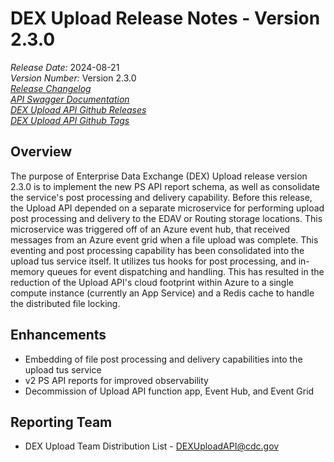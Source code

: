 # DEX Upload Release Notes - Version 2.3.0

*Release Date:* 2024-08-21  <br/>
*Version Number:* Version 2.3.0  <br/>
*[Release Changelog](https://github.com/CDCgov/data-exchange-upload/blob/main/CHANGELOG.md)*  <br/>
*[API Swagger Documentation](https://cdcgov.github.io/data-exchange-upload/)* <br/>
*[DEX Upload API Github Releases](https://github.com/CDCgov/data-exchange-upload/releases)* <br/>
*[DEX Upload API Github Tags](https://github.com/CDCgov/data-exchange-upload/tags)*

## Overview
The purpose of Enterprise Data Exchange (DEX) Upload release version 2.3.0 is to implement the new PS API report schema, as well as consolidate the service's post processing and delivery capability.  Before this release, the Upload API depended on a separate microservice for performing upload post processing and delivery to the EDAV or Routing storage locations.  This microservice was triggered off of an Azure event hub, that received messages from an Azure event grid when a file upload was complete.  This eventing and post processing capability has been consolidated into the upload tus service itself.  It utilizes tus hooks for post processing, and in-memory queues for event dispatching and handling.  This has resulted in the reduction of the Upload API's cloud footprint within Azure to a single compute instance (currently an App Service) and a Redis cache to handle the distributed file locking.

## Enhancements
- Embedding of file post processing and delivery capabilities into the upload tus service
- v2 PS API reports for improved observability
- Decommission of Upload API function app, Event Hub, and Event Grid

## Reporting Team
- DEX Upload Team Distribution List - DEXUploadAPI@cdc.gov